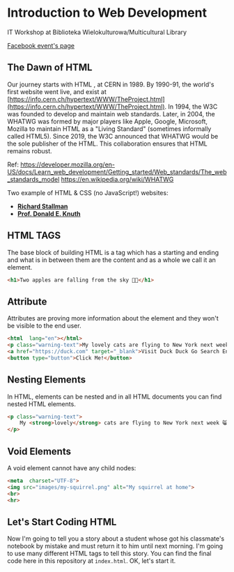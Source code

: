 
# Introduction to Web Development
 IT Workshop at Biblioteka Wielokulturowa/Multicultural Library

[Facebook event's page](https://facebook.com/events/1603644207183061/)

## The Dawn of HTML

Our journey starts with HTML , at CERN in 1989. By 1990-91, the world's first website went live, and exist at [https://info.cern.ch/hypertext/WWW/TheProject.html](https://info.cern.ch/hypertext/WWW/TheProject.html).  In 1994, the W3C was founded to develop and maintain web standards. Later, in 2004, the WHATWG was formed by major players like Apple, Google, Microsoft, Mozilla to maintain HTML as a "Living Standard" (sometimes informally called HTML5). Since 2019, the W3C announced that WHATWG would be the sole publisher of the HTML. This collaboration ensures that HTML remains robust.

Ref: https://developer.mozilla.org/en-US/docs/Learn_web_development/Getting_started/Web_standards/The_web_standards_model
https://en.wikipedia.org/wiki/WHATWG

Two example of HTML & CSS (no JavaScript!) websites:

-   **[Richard Stallman](https://stallman.org/)** 
-   **[Prof. Donald E. Knuth](https://www-cs-faculty.stanford.edu/~knuth/)**

## HTML TAGS
The base block of building HTML is a tag which has a starting and ending and what is in between them are the content and as a whole we call it an element.
```html
<h1>Two apples are falling from the sky 🍎🍏</h1>
```

## Attribute
Attributes are proving more information about the element and they won't be visible to the end user.

```html
<html  lang="en"></html>
<p class="warning-text">My lovely cats are flying to New York next week 😸✈️</p>
<a href="https://duck.com" target="_blank">Visit Duck Duck Go Search Engine 🦆</a>
<button type="button">Click Me!</button>
```

## Nesting Elements
In HTML, elements can be nested and in all HTML documents you can find nested HTML elements.
```html
<p class="warning-text">
	My <strong>lovely</strong> cats are flying to New York next week 😸✈️
</p>
```
## Void Elements
A void element cannot have any child nodes:
```html
<meta  charset="UTF-8">
<img src="images/my-squirrel.png" alt="My squirrel at home">
<br>
<hr>
```

## Let's Start Coding HTML
Now I'm going to tell you a story about a student whose got his classmate's notebook by mistake and must return it to him until next morning. I'm going to use many different HTML tags to tell this story. You can find the final code here in this repository at `index.html`. OK, let's start it.